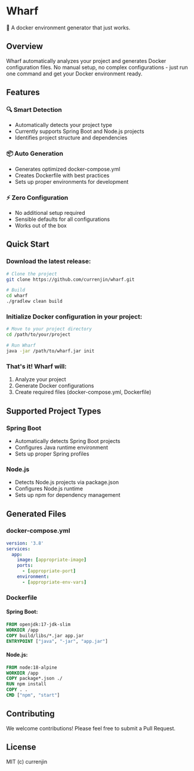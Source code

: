 # Wharf
🚢 A docker environment generator that just works.

## Overview
Wharf automatically analyzes your project and generates Docker configuration files. No manual setup, no complex configurations - just run one command and get your Docker environment ready.

## Features
### 🔍 Smart Detection
- Automatically detects your project type
- Currently supports Spring Boot and Node.js projects
- Identifies project structure and dependencies

### 📦 Auto Generation
- Generates optimized docker-compose.yml
- Creates Dockerfile with best practices
- Sets up proper environments for development

### ⚡ Zero Configuration
- No additional setup required
- Sensible defaults for all configurations
- Works out of the box

## Quick Start
### Download the latest release:
```bash
# Clone the project
git clone https://github.com/currenjin/wharf.git

# Build
cd wharf
./gradlew clean build
```

### Initialize Docker configuration in your project:
```bash
# Move to your project directory
cd /path/to/your/project

# Run Wharf
java -jar /path/to/wharf.jar init
```

### That's it! Wharf will:
1. Analyze your project
2. Generate Docker configurations
3. Create required files (docker-compose.yml, Dockerfile)

## Supported Project Types
### Spring Boot
- Automatically detects Spring Boot projects
- Configures Java runtime environment
- Sets up proper Spring profiles

### Node.js
- Detects Node.js projects via package.json
- Configures Node.js runtime
- Sets up npm for dependency management

## Generated Files
### docker-compose.yml
```yaml
version: '3.8'
services:
  app:
    image: [appropriate-image]
    ports:
      - [appropriate-port]
    environment:
      - [appropriate-env-vars]
```

### Dockerfile
#### Spring Boot:
```dockerfile
FROM openjdk:17-jdk-slim
WORKDIR /app
COPY build/libs/*.jar app.jar
ENTRYPOINT ["java", "-jar", "app.jar"]
```

#### Node.js:
```dockerfile
FROM node:18-alpine
WORKDIR /app
COPY package*.json ./
RUN npm install
COPY . .
CMD ["npm", "start"]
```

## Contributing
We welcome contributions! Please feel free to submit a Pull Request.

## License
MIT (c) currenjin
